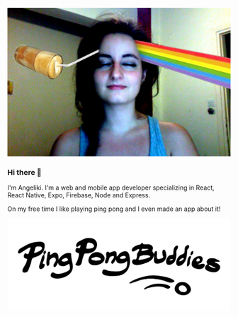 
[![Angeliki is a coffee spectrum](https://github.com/patrinoua/patrinoua/blob/master/rainbow%20-%20da%20coffee!!!.jpg)](https://www.angelikipatrinou.com)<!-- .element maxWidth="500px" -->

### Hi there 👋

I'm Angeliki. I'm a web and mobile app developer specializing in React, React Native, Expo, Firebase, Node and Express. 

On my free time I like playing ping pong and I even made an app about it! 

[![PingPongBuddies](https://github.com/patrinoua/patrinoua/blob/master/logo-margin.png)](http://PingPongBuddies.com)


<!--
**patrinoua/patrinoua** is a ✨ _special_ ✨ repository because its `README.md` (this file) appears on your GitHub profile.

Here are some ideas to get you started:

- 🔭 I’m currently working on ...
- 🌱 I’m currently learning ...
- 👯 I’m looking to collaborate on ...
- 🤔 I’m looking for help with ...
- 💬 Ask me about ...
- 📫 How to reach me: ...
- 😄 Pronouns: ...
- ⚡ Fun fact: ...
-->
